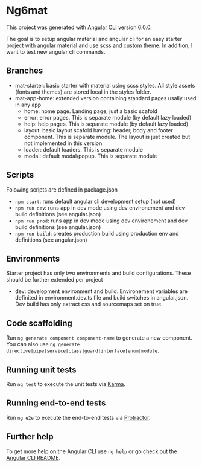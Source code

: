 # Ng6mat

This project was generated with [Angular CLI](https://github.com/angular/angular-cli) version 6.0.0.

The goal is to setup angular material and angular cli for an easy starter project with angular material and use scss and custom theme. In addition, I want to test new angular cli commands.

## Branches

- mat-starter: basic starter with material using scss styles. All style assets (fonts and themes) are stored local in the styles folder.
- mat-app-home: extended version containing standard pages usally used in any app
  - home: home page. Landing page, just a basic scafold
  - error: error pages. This is separate module (by default lazy loaded)
  - help: help pages. This is separate module (by default lazy loaded)
  - layout: basic layout scafold having: header, body and footer component. This is separate module. The layout is just created but not implemented in this version
  - loader: default loaders. This is separate module
  - modal: default modal/popup. This is separate module

## Scripts

Folowing scripts are defined in package.json

- `npm start`: runs default angular cli development setup (not used)
- `npm run dev`: runs app in dev mode using dev environement and dev build definitions (see angular.json)
- `npm run prod`: runs app in dev mode using dev environement and dev build definitions (see angular.json)
- `npm run build`: creates production build using production env and  definitions (see angular.json)

## Environments

Starter project has only two environments and build configurations. These should be further extended per project

- dev: development environment and build. Environement variables are definited in environment.dev.ts file and build switches in angular.json. Dev build has only extract css and sourcemaps set on true.

## Code scaffolding

Run `ng generate component component-name` to generate a new component. You can also use `ng generate directive|pipe|service|class|guard|interface|enum|module`.

## Running unit tests

Run `ng test` to execute the unit tests via [Karma](https://karma-runner.github.io).

## Running end-to-end tests

Run `ng e2e` to execute the end-to-end tests via [Protractor](http://www.protractortest.org/).

## Further help

To get more help on the Angular CLI use `ng help` or go check out the [Angular CLI README](https://github.com/angular/angular-cli/blob/master/README.md).
